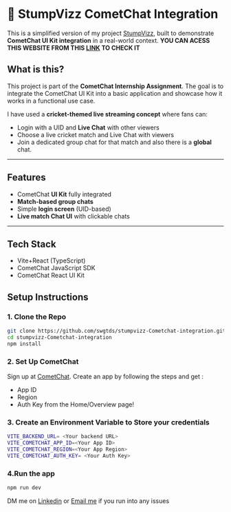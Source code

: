 # 🏏 StumpVizz CometChat Integration

This is a simplified version of my project [StumpVizz](https://github.com/swgtds/stumpvizz), built to demonstrate **CometChat UI Kit integration** in a real-world context.
**YOU CAN ACESS THIS WEBSITE FROM THIS [LINK]() TO CHECK IT**

## What is this?

This project is part of the **CometChat Internship Assignment**. The goal is to integrate the CometChat UI Kit into a basic application and showcase how it works in a functional use case.

I have used a **cricket-themed live streaming concept** where fans can:
- Login with a UID and **Live Chat** with other viewers
- Choose a live cricket match and Live Chat with viewers
- Join a dedicated group chat for that match and also there is a **global** chat.

---

## Features

- CometChat **UI Kit** fully integrated
- **Match-based group chats** 
- Simple **login screen** (UID-based)
- **Live match Chat UI** with clickable chats

---

## Tech Stack

- Vite+React (TypeScript)
- CometChat JavaScript SDK
- CometChat React UI Kit

## Setup Instructions

### 1. Clone the Repo
```bash
git clone https://github.com/swgtds/stumpvizz-Cometchat-integration.git
cd stumpvizz-Cometchat-integration
npm install
```
### 2. Set Up CometChat

Sign up at [CometChat](https://app.cometchat.com).
Create an app by following the steps and get :
- App ID
- Region
- Auth Key
from the Home/Overview page!

### 3. Create an Environment Variable to Store your credentials
```bash
VITE_BACKEND_URL= <Your backend URL>
VITE_COMETCHAT_APP_ID=<Your App ID> 
VITE_COMETCHAT_REGION=<Your App Region>
VITE_COMETCHAT_AUTH_KEY= <Your Auth Key>
```

### 4.Run the app
```bash
npm run dev
```
DM me on [Linkedin](https://www.linkedin.com/in/swgtds/) or [Email me](mailto:swagatadas003@gmail.com) if you run into any issues
